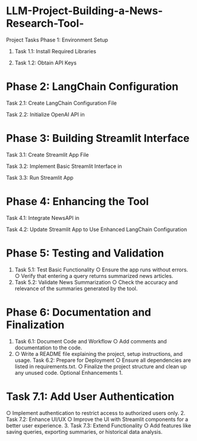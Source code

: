 # LLM-Project-Building-a-News-Research-Tool-
Project Tasks Phase 1: Environment Setup 
1. Task 1.1: Install Required Libraries

2. Task 1.2: Obtain API Keys

# Phase 2: LangChain Configuration 

Task 2.1: Create LangChain Configuration File

Task 2.2: Initialize OpenAI API in 

# Phase 3: Building Streamlit Interface 

Task 3.1: Create Streamlit App File

Task 3.2: Implement Basic Streamlit Interface in

Task 3.3: Run Streamlit App 

# Phase 4: Enhancing the Tool

Task 4.1: Integrate NewsAPI in

Task 4.2: Update Streamlit App to Use Enhanced LangChain Configuration 


# Phase 5: Testing and Validation 
1. Task 5.1: Test Basic Functionality ○ Ensure the app runs without errors. ○ Verify that entering a query returns summarized news articles.
2. Task 5.2: Validate News Summarization ○ Check the accuracy and relevance of the summaries generated by the tool.
  
# Phase 6: Documentation and Finalization 
1. Task 6.1: Document Code and Workflow ○ Add comments and documentation to the code.
2.  ○ Write a README file explaining the project, setup instructions, and usage.
Task 6.2: Prepare for Deployment ○ Ensure all dependencies are listed in requirements.txt. ○ Finalize the project structure and clean up any unused code. Optional Enhancements 1.
   
# Task 7.1: Add User Authentication 
○ Implement authentication to restrict access to authorized users only.
2. Task 7.2: Enhance UI/UX ○ Improve the UI with Streamlit components for a better user experience.
3. Task 7.3: Extend Functionality ○ Add features like saving queries, exporting summaries, or historical data analysis. 

